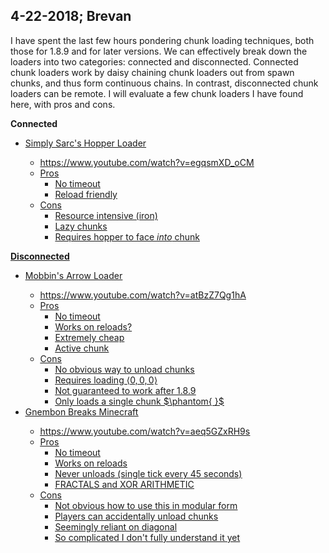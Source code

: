  4-22-2018; Brevan
 -
I have spent the last few hours pondering chunk loading techniques, both those for 1.8.9 and for later versions. We can effectively break down the loaders into two categories: connected and disconnected. Connected chunk loaders work by daisy chaining chunk loaders out from spawn chunks, and thus form continuous chains. In contrast, disconnected chunk loaders can be remote. I will evaluate a few chunk loaders I have found here, with pros and cons.

**Connected**
-  <u>Simply Sarc's Hopper Loader
	- https://www.youtube.com/watch?v=egqsmXD_oCM
	- Pros
		- No timeout
		- Reload friendly
	- Cons
		- Resource intensive (iron)
		- Lazy chunks
		- Requires hopper to face *into* chunk

**Disconnected**
- <u>Mobbin's Arrow Loader
	- https://www.youtube.com/watch?v=atBzZ7Qg1hA
	- Pros
		- No timeout
		- Works on reloads?
		- Extremely cheap
		- Active chunk
	- Cons
		- No obvious way to unload chunks
		- Requires loading $\langle0,0,0\rangle$
		- Not guaranteed to work after 1.8.9
		- Only loads a single chunk
		$\phantom{ }$
- <u>Gnembon Breaks Minecraft
	- https://www.youtube.com/watch?v=aeq5GZxRH9s
	- Pros
		- No timeout
		- Works on reloads
		- Never unloads (single tick every 45 seconds)
		- FRACTALS and XOR ARITHMETIC
	- Cons
		- Not obvious how to use this in modular form
		- Players can accidentally unload chunks
		- Seemingly reliant on diagonal
		- So complicated I don't fully understand it yet
<!--stackedit_data:
eyJoaXN0b3J5IjpbLTExOTk4NTc0NzFdfQ==
-->
